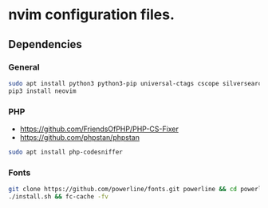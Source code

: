 # nvim configuration files.

## Dependencies

### General
```bash
sudo apt install python3 python3-pip universal-ctags cscope silversearcher-ag
pip3 install neovim
```

### PHP
* https://github.com/FriendsOfPHP/PHP-CS-Fixer
* https://github.com/phpstan/phpstan
```bash
sudo apt install php-codesniffer
```

### Fonts
```bash
git clone https://github.com/powerline/fonts.git powerline && cd powerline
./install.sh && fc-cache -fv
```
